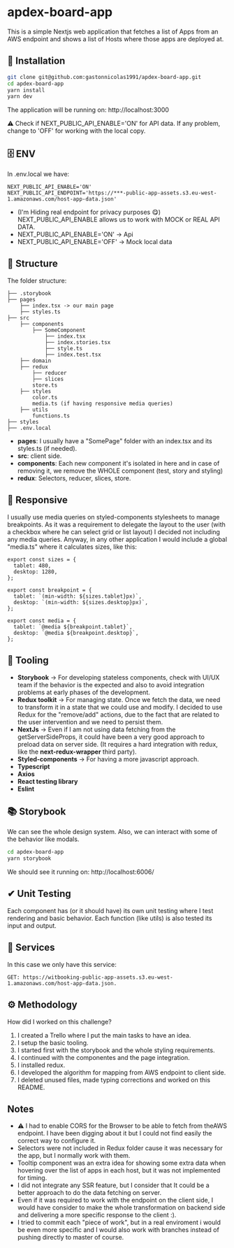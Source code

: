 # apdex-board-app

This is a simple Nextjs web application that fetches a list of Apps from an AWS endpoint and shows a list of Hosts where those apps are deployed at.

## 💾 Installation

```bash
git clone git@github.com:gastonnicolas1991/apdex-board-app.git
cd apdex-board-app
yarn install
yarn dev
```
The application will be running on: http://localhost:3000

⚠ Check if  NEXT_PUBLIC_API_ENABLE='ON' for API data. If any problem, change to 'OFF' for working with the local copy.

## 🗄 ENV

In .env.local we have:

```
NEXT_PUBLIC_API_ENABLE='ON'
NEXT_PUBLIC_API_ENDPOINT='https://***-public-app-assets.s3.eu-west-1.amazonaws.com/host-app-data.json'
```
- (I'm Hiding real endpoint for privacy purposes 😋)
NEXT_PUBLIC_API_ENABLE allows us to work with MOCK or REAL API DATA. 
- NEXT_PUBLIC_API_ENABLE='ON' -> Api
- NEXT_PUBLIC_API_ENABLE='OFF' -> Mock local data

##  💪 Structure

The folder structure:

```
├── .storybook
├── pages
    ├── index.tsx -> our main page
    ├── styles.ts
├── src
    ├── components
        ├── SomeComponent
            ├── index.tsx
            ├── index.stories.tsx
            ├── style.ts
            ├── index.test.tsx
    ├── domain 
    ├── redux
        ├── reducer
        ├── slices
        store.ts
    ├── styles
        color.ts
        media.ts (if having responsive media queries)
    ├── utils
        functions.ts
├── styles
├── .env.local

```
- **pages**: I usually have a "SomePage" folder with an index.tsx and its styles.ts (if needed).
- **src**: client side.
- **components**: Each new component it's isolated in here and in case of removing it, we remove the WHOLE component (test, story and styling)
- **redux**: Selectors, reducer, slices, store.


## 🎨 Responsive

I usually use media queries on styled-components stylesheets to manage breakpoints. As it was a requirement to delegate the layout to the user (with a checkbox where he can select grid or list layout) I decided not including any media queries.
Anyway, in any other application I would include a global "media.ts" where it calculates sizes, like this:

```
export const sizes = {
  tablet: 480,
  desktop: 1280,
};

export const breakpoint = {
  tablet: `(min-width: ${sizes.tablet}px)`,
  desktop: `(min-width: ${sizes.desktop}px)`,
};

export const media = {
  tablet: `@media ${breakpoint.tablet}`,
  desktop: `@media ${breakpoint.desktop}`,
};
```

## 🔧 Tooling

- **Storybook** -> For developing stateless components, check with UI/UX team if the behavior is the expected and also to avoid integration problems at early phases of the development.
- **Redux toolkit** -> For managing state. Once we fetch the data, we need to transform it in a state that we could use and modify. I decided to use Redux for the "remove/add" actions, due to the fact that are related to the user intervention and we need to persist them.
- **NextJs** -> Even if I am not using data fetching from the getServerSideProps, it could have been a very good approach to preload data on server side. (It requires a hard integration with redux, like the **next-redux-wrapper** third party).
- **Styled-components** -> For having a more javascript approach.
- **Typescript**
- **Axios**
- **React testing library**
- **Eslint**


## 📚 Storybook

We can see the whole design system. Also, we can interact with some of the behavior like modals.

```bash
cd apdex-board-app
yarn storybook
```
We should see it running on: http://localhost:6006/

## ✔ Unit Testing

Each component has (or it should have) its own unit testing where I test rendering and basic behavior.
Each function (like utils) is also tested its input and output.

## 🔌 Services 

In this case we only have this service:
```
GET: https://witbooking-public-app-assets.s3.eu-west-1.amazonaws.com/host-app-data.json.
```

## ⚙ Methodology

How did I worked on this challenge?

1) I created a Trello where I put the main tasks to have an idea.
2) I setup the basic tooling.
3) I started first with the storybook and the whole styling requirements.
4) I continued with the componentes and the page integration.
5) I installed redux.
6) I developed the algorithm for mapping from AWS endpoint to client side.
7) I deleted unused files, made typing corrections and worked on this README.


## Notes 

- ⚠️ I had to enable CORS for the Browser to be able to fetch from theAWS endpoint. I have been digging about it but I could not find easily the correct way to configure it.
- Selectors were not included in Redux folder cause it was necessary for the app, but I normally work with them.
- Tooltip component was an extra idea for showing some extra data when hovering over the list of apps in each host, but it was not implemented for timing.
- I did not integrate any SSR feature, but I consider that It could be a better approach to do the data fetching on server.
- Even if it was required to work with the endpoint on the client side, I would have consider to make the whole transformation on backend side and delivering a more specific response to the client :).
- I tried to commit each "piece of work", but in a real enviroment i would be even more specific and I would also work with branches instead of pushing directly to master of course.
